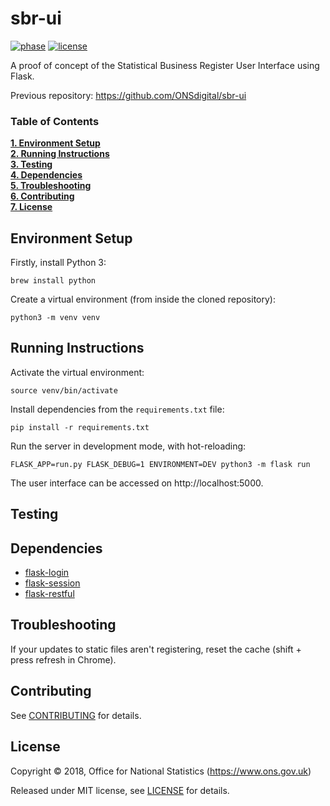 # sbr-ui

[![phase](https://img.shields.io/badge/phase-BETA-orange.svg)](https://img.shields.io/badge/phase-BETA-orange.svg) [![license](https://img.shields.io/github/license/mashape/apistatus.svg)](./LICENSE)

A proof of concept of the Statistical Business Register User Interface using Flask.

Previous repository: https://github.com/ONSdigital/sbr-ui

### Table of Contents
**[1. Environment Setup](#environment-setup)**<br>
**[2. Running Instructions](#running-instructions)**<br>
**[3. Testing](#testing)**<br>
**[4. Dependencies](#dependencies)**<br>
**[5. Troubleshooting](#troubleshooting)**<br>
**[6. Contributing](#contributing)**<br>
**[7. License](#license)**<br>

## Environment Setup

Firstly, install Python 3:

```shell
brew install python
```

Create a virtual environment (from inside the cloned repository):

```shell
python3 -m venv venv
```

## Running Instructions

Activate the virtual environment:

```shell
source venv/bin/activate
```

Install dependencies from the `requirements.txt` file:

```shell
pip install -r requirements.txt
```

Run the server in development mode, with hot-reloading:

```shell
FLASK_APP=run.py FLASK_DEBUG=1 ENVIRONMENT=DEV python3 -m flask run
```

The user interface can be accessed on http://localhost:5000.

## Testing

## Dependencies

* [flask-login](http://flask-login.readthedocs.io/en/latest/)
* [flask-session](http://flask-session.readthedocs.io/en/latest/)
* [flask-restful](http://flask-restful.readthedocs.io/en/latest/)

## Troubleshooting

If your updates to static files aren't registering, reset the cache (shift + press refresh in Chrome).

## Contributing

See [CONTRIBUTING](./CONTRIBUTING.md) for details.

## License

Copyright ©‎ 2018, Office for National Statistics (https://www.ons.gov.uk)

Released under MIT license, see [LICENSE](./LICENSE) for details.